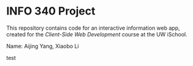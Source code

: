 # INFO 340 Project

This repository contains code for an interactive information web app, created for the _Client-Side Web Development_ course at the UW iSchool.

Name: Aijing Yang, Xiaobo Li

test